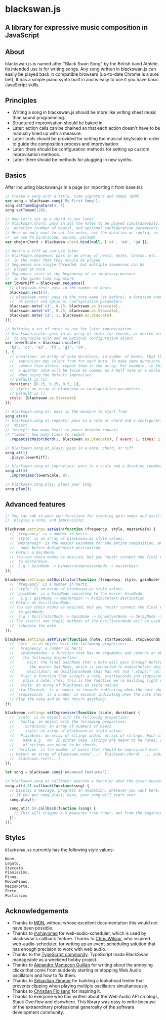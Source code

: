 # blackswan.js
## A library for expressive music composition in JavaScript

## About
blackswan.js is named after "Black Swan Song" by the British band Athlete. Its intended use is for writing songs. Any song written in blackswan.js can easily be played back in compatible browsers (up-to-date Chrome is a sure bet). It has a simple piano synth built in and is easy to use if you have basic JavaScript skills.

## Principles
- Writing a song in blackswan.js should be more like writing sheet music than sound programming.
- Structured improvisation should be baked in.
- Later: action calls can be chained so that each action doesn't have to be manually lined up with a measure.
- Later: tools should be provided for setting the musical key/scale in order to guide the composition process and improvisation.
- Later: there should be configuration methods for setting up custom improvisation methods.
- Later: there should be methods for plugging in new synths.

## Basics

After including blackswan.js in a page (or importing it from base.ts):

```javascript
// Create a song with a title, time signature and tempo (BPM)
var song = blackswan.song('My First Song');
song.setTimeSignature(4, 4);
song.setTempo(120);

// Now let's set up a chord to use later
// blackswan.chord: pass in all the notes to be played simultaneously, a
//  duration (number of beats), and optional configuration parameters
// Here we only want to set the notes, not the duration or config, so
//  we use fn.bind(scope, param1..paramN)
var cMajorChord = blackswan.chord.bind(null, ['c4', 'e4', 'g4']);

// Here's a riff we can use later
// blackswan.sequence: pass in an array of rests, notes, chords, etc.
//  in the order that they should be played
// Sequences are single-threaded, but multiple sequences can be
//  played at once
// Sequences start at the beginning of an imaginary measure
//  in the given time signature
var lowerRiff = blackswan.sequence([
  // blackswan.rest: pass in the number of beats
  blackswan.rest(3),
  // blackswan.note: pass in the note name (as before), a duration (number
  //  of beats) and optional configuration parameters
  blackswan.note('c3', 0.75, blackswan.as.Staccato),
  blackswan.note('e3', 0.25, blackswan.as.Staccato),
  blackswan.note('c3', 1, blackswan.as.Staccato)
]);

// Defining a set of notes to use for later improvisation
// blackswan.scale: pass in an array of notes (or chords, as nested arrays of notes)
//  to improvise with and an optional configuration object
var lowerScale = blackswan.scale([
  'b2', 'c3', 'e3', 'f3', 'g3', 'c4',
], {
  // durations: an array of note durations, in number of beats, that the
  //  improviser may select from for each note. To make some durations more
  //  common than others, repeat them in the array. For example, in this case,
  //  a quarter note will be twice as common as a half note or a whole note,
  //  when using the default improviser.
  // Default is [1].
  durations: [0.25, 0.25, 0.5, 1],
  // style: an array of blackswan.as configuration parameters
  // Default is [].
  style: [blackswan.as.Staccato]
});

// blackswan.song.at: pass in the measure to start from
song.at(0)
// blackswan.song.at.repeats: pass in a note or chord and a configuration
//  object
// "every": how many beats to pause between repeats
// "times": how many times to repeat
  .repeats(cMajorChord(1, blackswan.as.Staccato), { every: 1, times: 21 });

// blackswan.song.at.plays: pass in a note, chord, or riff
song.at(1)
  .plays(lowerRiff);

// blackswan.song.at.improvises: pass in a scale and a duration (number of beats)
song.at(3)
  .improvises(lowerScale, 8);

// blackswan.song.play: plays your song
song.play();

```

## Advanced features

```javascript
// You can sub in your own functions for creating gain nodes and oscillator nodes,
//  playing a note, and improvising:

blackswan.settings.setGain(function (frequency, style, masterGain) {
  // `frequency` is a number in hertz.
  // `style` is an array of blackswan.as style values.
  // `masterGain` is the master GainNode for the entire composition, and the final
  //   node before AudioContext.destination.
  // Return a GainNode.
  // You can chain nodes as desired, but you *must* connect the final node
  //  to masterGain.
  //  E.g.: GainNode -> DynamicsCompressorNode -> masterGain
});

blackswan.settings.setOscillator(function (frequency, style, gainNode) {
  // `frequency` is a number in hertz.
  // `style` is an array of blackswan.as style values.
  // `gainNode` is a GainNode connected to the master GainNode.
  //   E.g.: gainNode -> masterGain -> AudioContext.destination
  // Return an OscillatorNode.
  // You can chain nodes as desired, but you *must* connect the final node
  //  to gainNode.
  //  E.g.: OscillatorNode -> GainNode -> ConvolverNode -> DelayNode -> gainNode
  // The start() and stop() methods of the OscillatorNode will be used to
  //  schedule the note.
});

blackswan.settings.setPlayer(function (note, startSeconds, stopSeconds) {
  // `note` is an object with the following properties:
  //   Frequency: a number in hertz
  //   GetNoteNodes: a function that has no arguments and returns an object with
  //    the following properties:
  //      Gain: the final GainNode that a note will pass through before reaching
  //       the master GainNode, which is connected to AudioContext.destination.
  //      Oscillator: an OscillatorNode that has not had ".stop()" called on it
  //   Play: a function that accepts a note, startSeconds and stopSeconds and
  //    plays a note. (Yes, this is the function we're building right now.)
  //   Style: an array of blackswan.as style values
  // `startSeconds` is a number in seconds indicating when the note should start
  // `stopSeconds` is a number in seconds indicating when the note should stop
  // Play the note and do not return anything.
});

blackswan.settings.setImproviser(function (scale, duration) {
  // `scale` is an object with the following properties:
  //   Config: an object with the following properties:
  //     durations: an array of numbers of beats
  //     style: an array of blackswan.as style values
  //   Playables: an array of strings and/or arrays of strings. Each string is a note
  //    name e.g. 'c4' in either case. Strings are meant to be notes, and arrays
  //    of strings are meant to be chords.
  // `duration` is the number of beats that should be improvised over.
  // Return an array of blackswan.note(...), blackswan.chord(...), and/or
  //  blackswan.rest(...)
});

let song = blackswan.song('Advanced Features');

// blackswan.song.at.callback: execute a function when the given measure is reached
song.at(4.5).callback(function(song) {
  // Display a message, progress an animation, whatever you want here.
  // If you put song.play() here, your song will start over.
  song.play();

  song.at(4.5).callback(function (song) {
    // This will trigger 4.5 measures from *now*, not from the beginning of the song.
  });
});

```

## Styles

`blackswan.as` currently has the following style values:

```javascript
None,
Legato,
Staccato,
Pianissimo,
Piano,
MezzoPiano,
MezzoForte,
Forte,
Fortissimo
```

## Acknowledgements
- Thanks to [MDN](https://developer.mozilla.org/en-US/docs/Web/API/Web_Audio_API), without whose excellent documentation this would not have been possible.
- Thanks to [mohayonao](https://github.com/mohayonao/web-audio-scheduler) for web-audio-scheduler, which is used by blackswan's callback feature. Thanks to [Chris Wilson](https://www.html5rocks.com/en/tutorials/audio/scheduling/), who inspired web-audio-scheduler, for writing up an event-scheduling solution that has enough precision to work with web audio.
- Thanks to the [TypeScript community](https://www.typescriptlang.org/index.html). TypeScript made BlackSwan manageable as a weekend hobby project.
- Thanks to [Alejandro Mantecon Guillen](http://alemangui.github.io/blog//2015/12/26/ramp-to-value.html) for writing about the annoying clicks that come from suddenly starting or stopping Web Audio oscillators and how to fix them.
- Thanks to [Sebastian Zimmer](https://webaudiotech.com/sites/limiter_comparison/) for building a lookahead limiter that prevents clipping when playing multiple oscillators simultaneously. Thanks to [Christian Floisand](https://christianfloisand.wordpress.com/2014/06/09/dynamics-processing-compressorlimiter-part-1/) for inspiring it.
- Thanks to everyone who has written about the Web Audio API on blogs, Stack Overflow and elsewhere. This library was easy to write because of the extraordinary professional generosity of the software development community.
